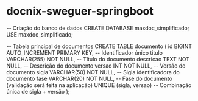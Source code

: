# docnix-sweguer-springboot

-- Criação do banco de dados
CREATE DATABASE maxdoc_simplificado;
USE maxdoc_simplificado;

-- Tabela principal de documentos
CREATE TABLE documento (
    id BIGINT AUTO_INCREMENT PRIMARY KEY, -- Identificador único
    titulo VARCHAR(255) NOT NULL, -- Título do documento
    descricao TEXT NOT NULL, -- Descrição do documento
    versao INT NOT NULL, -- Versão do documento
    sigla VARCHAR(50) NOT NULL, -- Sigla identificadora do documento
    fase VARCHAR(20) NOT NULL, -- Fase do documento (validação será feita na aplicação)
    UNIQUE (sigla, versao) -- Combinação única de sigla + versão
);

